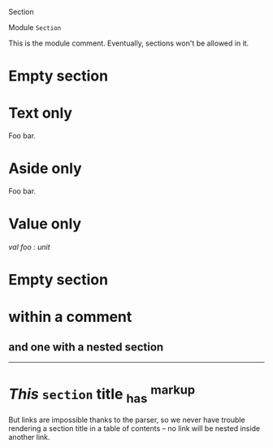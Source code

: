 Section

Module  `` Section `` 

This is the module comment. Eventually, sections won't be allowed in it.

# Empty section


# Text only

Foo bar.

# Aside only

Foo bar.

# Value only

###### val foo : unit


# Empty section


# within a comment


## and one with a nested section
---


# _This_  `` section ``  **title** <sub>has</sub> <sup>markup</sup>

But links are impossible thanks to the parser, so we never have trouble rendering a section title in a table of contents – no link will be nested inside another link.
